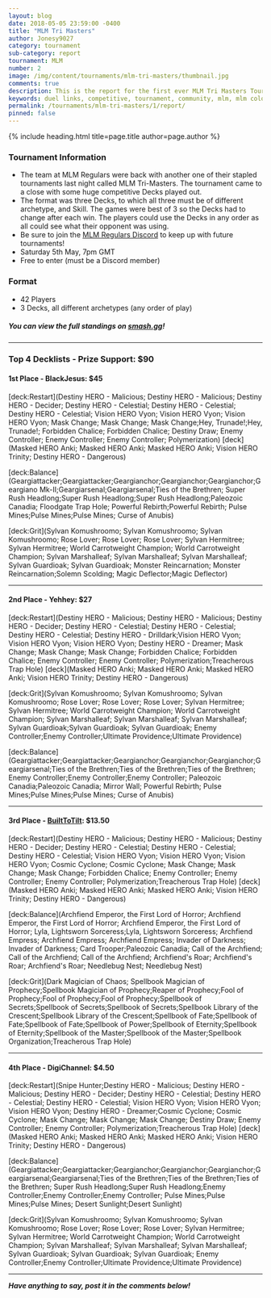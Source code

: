 ```yaml
---
layout: blog
date: 2018-05-05 23:59:00 -0400
title: "MLM Tri Masters"
author: Jonesy9027
category: tournament
sub-category: report
tournament: MLM
number: 2
image: /img/content/tournaments/mlm-tri-masters/thumbnail.jpg
comments: true
description: This is the report for the first ever MLM Tri Masters Tournament with a prize pool of $90, check out the top players and their decks here!
keywords: duel links, competitive, tournament, community, mlm, mlm colosseum, colosseum
permalink: /tournaments/mlm-tri-masters/1/report/
pinned: false
---
```


{% include heading.html title=page.title author=page.author %}

### Tournament Information
- The team at MLM Regulars were back with another one of their stapled tournaments last night called MLM Tri-Masters. The tournament came to a close with some huge competitive Decks played out.
- The format was three Decks, to which all three must be of different archetype, and Skill. The games were best of 3 so the Decks had to change after each win. The players could use the Decks in any order as all could see what their opponent was using. 
- Be sure to join the [MLM Regulars Discord](https://discord.gg/8gRaqYC) to keep up with future tournaments!
- Saturday 5th May, 7pm GMT
- Free to enter (must be a Discord member)

### Format
- 42 Players
- 3 Decks, all different archetypes (any order of play)

##### **You can view the full standings on [smash.gg](https://smash.gg/tournament/mlm-tri-masters/events/mlm-tri-masters/standings)!**

---

### Top 4 Decklists - Prize Support: $90

#### 1st Place - BlackJesus: $45

[deck:Restart](Destiny HERO - Malicious; Destiny HERO - Malicious; Destiny HERO - Decider; Destiny HERO - Celestial; Destiny HERO - Celestial; Destiny HERO - Celestial; Vision HERO Vyon; Vision HERO Vyon; Vision HERO Vyon; Mask Change; Mask Change; Mask Change;Hey, Trunade!;Hey, Trunade!; Forbidden Chalice; Forbidden Chalice; Destiny Draw; Enemy Controller; Enemy Controller; Enemy Controller; Polymerization)
[deck](Masked HERO Anki; Masked HERO Anki; Masked HERO Anki; Vision HERO Trinity; Destiny HERO - Dangerous)

[deck:Balance](Geargiattacker;Geargiattacker;Geargianchor;Geargianchor;Geargianchor;Geargiano Mk-II;Geargiarsenal;Geargiarsenal;Ties of the Brethren; Super Rush Headlong;Super Rush Headlong;Super Rush Headlong;Paleozoic Canadia; Floodgate Trap Hole; Powerful Rebirth;Powerful Rebirth; Pulse Mines;Pulse Mines;Pulse Mines; Curse of Anubis)


[deck:Grit](Sylvan Komushroomo; Sylvan Komushroomo; Sylvan Komushroomo; Rose Lover; Rose Lover; Rose Lover; Sylvan Hermitree; Sylvan Hermitree; World Carrotweight Champion; World Carrotweight Champion; Sylvan Marshalleaf; Sylvan Marshalleaf; Sylvan Marshalleaf; Sylvan Guardioak; Sylvan Guardioak;  Monster Reincarnation; Monster Reincarnation;Solemn Scolding; Magic Deflector;Magic Deflector)

---

#### 2nd Place - Yehhey: $27

[deck:Restart](Destiny HERO - Malicious; Destiny HERO - Malicious; Destiny HERO - Decider; Destiny HERO - Celestial; Destiny HERO - Celestial; Destiny HERO - Celestial; Destiny HERO - Drilldark;Vision HERO Vyon; Vision HERO Vyon; Vision HERO Vyon; Destiny HERO - Dreamer;  Mask Change; Mask Change; Mask Change; Forbidden Chalice; Forbidden Chalice; Enemy Controller; Enemy Controller; Polymerization;Treacherous Trap Hole)
[deck](Masked HERO Anki; Masked HERO Anki; Masked HERO Anki; Vision HERO Trinity; Destiny HERO - Dangerous)

[deck:Grit](Sylvan Komushroomo; Sylvan Komushroomo; Sylvan Komushroomo; Rose Lover; Rose Lover; Rose Lover; Sylvan Hermitree; Sylvan Hermitree; World Carrotweight Champion; World Carrotweight Champion; Sylvan Marshalleaf; Sylvan Marshalleaf; Sylvan Marshalleaf; Sylvan Guardioak;Sylvan Guardioak; Sylvan Guardioak;  Enemy Controller;Enemy Controller;Ultimate Providence;Ultimate Providence)

[deck:Balance](Geargiattacker;Geargiattacker;Geargianchor;Geargianchor;Geargianchor;Geargiarsenal;Ties of the Brethren;Ties of the Brethren;Ties of the Brethren; Enemy Controller;Enemy Controller;Enemy Controller; Paleozoic Canadia;Paleozoic Canadia; Mirror Wall; Powerful Rebirth; Pulse Mines;Pulse Mines;Pulse Mines; Curse of Anubis)


---

#### 3rd Place - [BuiltToTilt](/top-player-council/builttotilt/): $13.50

[deck:Restart](Destiny HERO - Malicious; Destiny HERO - Malicious; Destiny HERO - Decider; Destiny HERO - Celestial; Destiny HERO - Celestial; Destiny HERO - Celestial; Vision HERO Vyon; Vision HERO Vyon; Vision HERO Vyon; Cosmic Cyclone; Cosmic Cyclone; Mask Change; Mask Change; Mask Change; Forbidden Chalice; Enemy Controller; Enemy Controller; Enemy Controller; Polymerization;Treacherous Trap Hole)
[deck](Masked HERO Anki; Masked HERO Anki; Masked HERO Anki; Vision HERO Trinity; Destiny HERO - Dangerous)

[deck:Balance](Archfiend Emperor, the First Lord of Horror; Archfiend Emperor, the First Lord of Horror; Archfiend Emperor, the First Lord of Horror; Lyla, Lightsworn Sorceress;Lyla, Lightsworn Sorceress; Archfiend Empress; Archfiend Empress; Archfiend Empress; Invader of Darkness; Invader of Darkness; Card Trooper;Paleozoic Canadia; Call of the Archfiend; Call of the Archfiend; Call of the Archfiend; Archfiend's Roar; Archfiend's Roar; Archfiend's Roar; Needlebug Nest; Needlebug Nest)

[deck:Grit](Dark Magician of Chaos; Spellbook Magician of Prophecy;Spellbook Magician of Prophecy;Reaper of Prophecy;Fool of Prophecy;Fool of Prophecy;Fool of Prophecy;Spellbook of Secrets;Spellbook of Secrets;Spellbook of Secrets;Spellbook Library of the Crescent;Spellbook Library of the Crescent;Spellbook of Fate;Spellbook of Fate;Spellbook of Fate;Spellbook of Power;Spellbook of Eternity;Spellbook of Eternity;Spellbook of the Master;Spellbook of the Master;Spellbook Organization;Treacherous Trap Hole)

---

#### 4th Place - DigiChannel: $4.50

[deck:Restart](Snipe Hunter;Destiny HERO - Malicious; Destiny HERO - Malicious; Destiny HERO - Decider; Destiny HERO - Celestial; Destiny HERO - Celestial; Destiny HERO - Celestial; Vision HERO Vyon; Vision HERO Vyon; Vision HERO Vyon; Destiny HERO - Dreamer;Cosmic Cyclone; Cosmic Cyclone; Mask Change; Mask Change; Mask Change; Destiny Draw; Enemy Controller; Enemy Controller; Polymerization;Treacherous Trap Hole)
[deck](Masked HERO Anki; Masked HERO Anki; Masked HERO Anki; Vision HERO Trinity; Destiny HERO - Dangerous)

[deck:Balance](Geargiattacker;Geargiattacker;Geargianchor;Geargianchor;Geargianchor;Geargiarsenal;Geargiarsenal;Ties of the Brethren;Ties of the Brethren;Ties of the Brethren; Super Rush Headlong;Super Rush Headlong;Enemy Controller;Enemy Controller;Enemy Controller; Pulse Mines;Pulse Mines;Pulse Mines; Desert Sunlight;Desert Sunlight)

[deck:Grit](Sylvan Komushroomo; Sylvan Komushroomo; Sylvan Komushroomo; Rose Lover; Rose Lover; Rose Lover; Sylvan Hermitree; Sylvan Hermitree; World Carrotweight Champion; World Carrotweight Champion; Sylvan Marshalleaf; Sylvan Marshalleaf; Sylvan Marshalleaf; Sylvan Guardioak; Sylvan Guardioak; Sylvan Guardioak; Enemy Controller;Enemy Controller;Ultimate Providence;Ultimate Providence)

---

***Have anything to say, post it in the comments below!***
